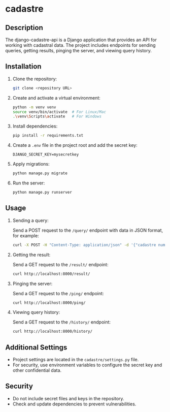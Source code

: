 # cadastre

## Description

The django-cadastre-api is a Django application that provides an API for working with cadastral data. The project includes endpoints for sending queries, getting results, pinging the server, and viewing query history.

## Installation

1. Clone the repository:

    ```bash
    git clone <repository URL>
    ```

2. Create and activate a virtual environment:

    ```bash
    python -m venv venv
    source venv/bin/activate  # For Linux/Mac
    .\venv\Scripts\activate   # For Windows
    ```

3. Install dependencies:

    ```bash
    pip install -r requirements.txt
    ```

4. Create a `.env` file in the project root and add the secret key:

    ```plaintext
    DJANGO_SECRET_KEY=mysecretkey
    ```

5. Apply migrations:

    ```bash
    python manage.py migrate
    ```

6. Run the server:

    ```bash
    python manage.py runserver
    ```

## Usage

1. Sending a query:

    Send a POST request to the `/query/` endpoint with data in JSON format, for example:

    ```bash
    curl -X POST -H "Content-Type: application/json" -d '{"cadastre number": "12345", "latitude": "40.7128", "longitude": "-74.0060"}' http://localhost:8000/query/
    ```

2. Getting the result:

    Send a GET request to the `/result/` endpoint:

    ```bash
    curl http://localhost:8000/result/
    ```

3. Pinging the server:

    Send a GET request to the `/ping/` endpoint:

    ```bash
    curl http://localhost:8000/ping/
    ```

4. Viewing query history:

    Send a GET request to the `/history/` endpoint:

    ```bash
    curl http://localhost:8000/history/
    ```

## Additional Settings

- Project settings are located in the `cadastre/settings.py` file.
- For security, use environment variables to configure the secret key and other confidential data.

## Security

- Do not include secret files and keys in the repository.
- Check and update dependencies to prevent vulnerabilities.

